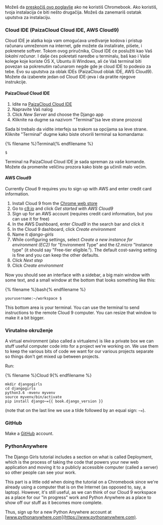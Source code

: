 Možeš da [preskočiš ovo poglavlje](http://tutorial.djangogirls.org/en/installation/#install-python) ako ne koristiš Chromebook. Ako koristiš, tvoja instalacija će biti nešto drugačija. Možeš da zanemariš ostatak uputstva za instalaciju.

### Cloud IDE (PaizaCloud Cloud IDE, AWS Cloud9)

Cloud IDE je alatka koja vam omogućava uređivanje kodova i pristup računaru umreženom na internet, gde možete da instalirate, pišete, i pokrenete softver. Tokom ovog priručnika, Cloud IDE će poslužiti kao Vaš *lokalni računar*. I dalje ćes pokretati naredbe u terminalu, baš kao i Vaše kolege koje koriste OS X, Ubuntu ili Windows, ali će Vaš terminal biti povezan sa pokrenutim računarom negde gde je cloud IDE to podesio za tebe. Evo su uputstva za oblak IDEs (PaizaCloud oblak IDE, AWS Cloud9). Možete da izaberete jedan od Cloud IDE-jeva i da pratite njegove instrukcije.

#### PaizaCloud Cloud IDE

1. Idite na [PaizaCloud Cloud IDE](https://paiza.cloud/)
2. Napravite Vaš nalog
3. Click *New Server* and choose the Django app
4. Kliknite na dugme sa nazivom "Terminal"(sa leve strane prozora)

Sada bi trebalo da vidite interfejs sa trakom sa opcijama sa leve strane. Kliknite "Terminal" dugme kako biste otvorili terminal sa komandama:

{% filename %}Terminal{% endfilename %}

    $
    

Terminal na PaizaCloud Cloud IDE je sada spreman za vaše komande. Možete da promenite veličinu prozora kako biste ga učinili malo većim.

#### AWS Cloud9

Currently Cloud 9 requires you to sign up with AWS and enter credit card information.

1. Install Cloud 9 from the [Chrome web store](https://chrome.google.com/webstore/detail/cloud9/nbdmccoknlfggadpfkmcpnamfnbkmkcp)
2. Go to [c9.io](https://c9.io) and click *Get started with AWS Cloud9*
3. Sign up for an AWS account (requires credit card information, but you can use it for free)
4. In the AWS Dashboard, enter *Cloud9* in the search bar and click it
5. In the Cloud 9 dashboard, click *Create environment*
6. Name it *django-girls*
7. While configuring settings, select *Create a new instance for environment (EC2)* for "Environment Type" and the *t2.micro* "Instance type" (it should say "Free-tier eligible."). The default cost-saving setting is fine and you can keep the other defaults.
8. Click *Next step*
9. Click *Create environment*

Now you should see an interface with a sidebar, a big main window with some text, and a small window at the bottom that looks something like this:

{% filename %}bash{% endfilename %}

    yourusername:~/workspace $
    

This bottom area is your terminal. You can use the terminal to send instructions to the remote Cloud 9 computer. You can resize that window to make it a bit bigger.

### Virutalno okruženje

A virtual environment (also called a virtualenv) is like a private box we can stuff useful computer code into for a project we're working on. We use them to keep the various bits of code we want for our various projects separate so things don't get mixed up between projects.

Run:

{% filename %}Cloud 9{% endfilename %}

    mkdir djangogirls
    cd djangogirls
    python3.6 -mvenv myvenv
    source myvenv/bin/activate
    pip install django~={{ book.django_version }}
    

(note that on the last line we use a tilde followed by an equal sign: `~=`).

### GitHub

Make a [GitHub](https://github.com) account.

### PythonAnywhere

The Django Girls tutorial includes a section on what is called Deployment, which is the process of taking the code that powers your new web application and moving it to a publicly accessible computer (called a server) so other people can see your work.

This part is a little odd when doing the tutorial on a Chromebook since we're already using a computer that is on the Internet (as opposed to, say, a laptop). However, it's still useful, as we can think of our Cloud 9 workspace as a place for our "in progress" work and Python Anywhere as a place to show off our stuff as it becomes more complete.

Thus, sign up for a new Python Anywhere account at [www.pythonanywhere.com](https://www.pythonanywhere.com).